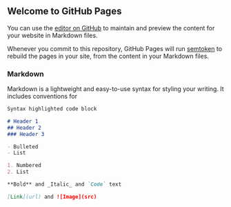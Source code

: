 ## Welcome to GitHub Pages

You can use the [editor on GitHub](https://github.com/SEMTOKEN/semtoken.github.io/edit/master/index.md) to maintain and preview the content for your website in Markdown files.

Whenever you commit to this repository, GitHub Pages will run [semtoken](https://semtoken.com/) to rebuild the pages in your site, from the content in your Markdown files.

### Markdown

Markdown is a lightweight and easy-to-use syntax for styling your writing. It includes conventions for

```markdown
Syntax highlighted code block

# Header 1
## Header 2
### Header 3

- Bulleted
- List

1. Numbered
2. List

**Bold** and _Italic_ and `Code` text

[Link](url) and ![Image](src)
```
